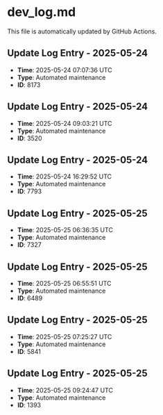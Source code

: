 # dev_log.md

This file is automatically updated by GitHub Actions.


<!-- Daily update: 2025-05-24 07:07:36 UTC -->

## Update Log Entry - 2025-05-24
- **Time**: 2025-05-24 07:07:36 UTC
- **Type**: Automated maintenance
- **ID**: 8173


<!-- Daily update: 2025-05-24 09:03:21 UTC -->

## Update Log Entry - 2025-05-24
- **Time**: 2025-05-24 09:03:21 UTC
- **Type**: Automated maintenance
- **ID**: 3520


<!-- Daily update: 2025-05-24 16:29:52 UTC -->

## Update Log Entry - 2025-05-24
- **Time**: 2025-05-24 16:29:52 UTC
- **Type**: Automated maintenance
- **ID**: 7793


<!-- Daily update: 2025-05-25 06:36:35 UTC -->

## Update Log Entry - 2025-05-25
- **Time**: 2025-05-25 06:36:35 UTC
- **Type**: Automated maintenance
- **ID**: 7327


<!-- Daily update: 2025-05-25 06:55:51 UTC -->

## Update Log Entry - 2025-05-25
- **Time**: 2025-05-25 06:55:51 UTC
- **Type**: Automated maintenance
- **ID**: 6489


<!-- Daily update: 2025-05-25 07:25:27 UTC -->

## Update Log Entry - 2025-05-25
- **Time**: 2025-05-25 07:25:27 UTC
- **Type**: Automated maintenance
- **ID**: 5841


<!-- Daily update: 2025-05-25 09:24:47 UTC -->

## Update Log Entry - 2025-05-25
- **Time**: 2025-05-25 09:24:47 UTC
- **Type**: Automated maintenance
- **ID**: 1393

